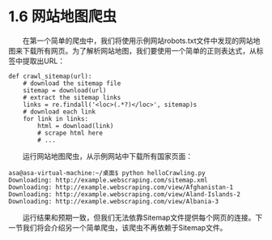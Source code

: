 # 1.6 网站地图爬虫
　　在第一个简单的爬虫中，我们将使用示例网站robots.txt文件中发现的网站地图来下载所有网页。为了解析网站地图，我们要使用一个简单的正则表达式，从<loc>标签中提取出URL：
```
def crawl_sitemap(url):
	# download the sitemap file
	sitemap = download(url)
	# extract the sitemap links
	links = re.findall('<loc>(.*?)</loc>', sitemap)s
	# download each link
	for link in links:
		html = download(link)
		# scrape html here
		# ...
```
　　运行网站地图爬虫，从示例网站中下载所有国家页面：
```
asa@asa-virtual-machine:~/桌面$ python helloCrawling.py 
Downloading: http://example.webscraping.com/sitemap.xml
Downloading: http://example.webscraping.com/view/Afghanistan-1
Downloading: http://example.webscraping.com/view/Aland-Islands-2
Downloading: http://example.webscraping.com/view/Albania-3
```
　　运行结果和预期一致，但我们无法依靠Sitemap文件提供每个网页的连接。下一节我们将会介绍另一个简单爬虫，该爬虫不再依赖于Sitemap文件。